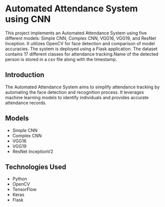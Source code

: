 
# Automated Attendance System using CNN
This project implements an Automated Attendance System using five different models: Simple CNN, Complex CNN, VGG16, VGG19, and ResNet Inception. It utilizes OpenCV for face detection and comparison of model accuracies. The system is deployed using a Flask application. The dataset contains 17 different classes for attendance tracking.Name of the detected person is stored in a csv file along with the timestamp.

## Introduction

The Automated Attendance System aims to simplify attendance tracking by automating the face detection and recognition process. It leverages machine learning models to identify individuals and provides accurate attendance records.

## Models

- Simple CNN
- Complex CNN
- VGG16
- VGG19
- ResNet InceptionV2

## Technologies Used

- Python 
- OpenCV 
- TensorFlow 
- Keras 
- Flask 



